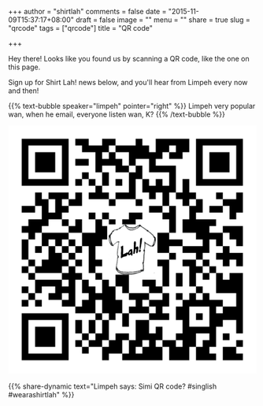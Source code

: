+++
author = "shirtlah"
comments = false
date = "2015-11-09T15:37:17+08:00"
draft = false
image = ""
menu = ""
share = true
slug = "qrcode"
tags = ["qrcode"]
title = "QR code"

+++

Hey there! Looks like you found us by scanning a QR code,
like the one on this page.

<!--more-->

Sign up for Shirt Lah! news below,
and you'll hear from Limpeh every now and then!

{{% text-bubble speaker="limpeh" pointer="right" %}}
Limpeh very popular wan, when he email, everyone listen wan, K?
{{% /text-bubble %}}

![Shirt Lah! QR code](/images/qrcode/qrcode-logo-black.png)

{{% share-dynamic text="Limpeh says: Simi QR code? #singlish #wearashirtlah" %}}
